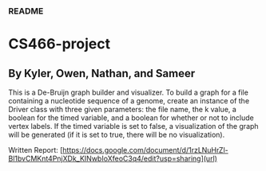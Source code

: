 ### README
# CS466-project
## By Kyler, Owen, Nathan, and Sameer

This is a De-Bruijn graph builder and visualizer. To build a graph for a file containing a nucleotide sequence of a genome, create an instance of the Driver class with three given parameters: the file name, the k value, a boolean for the timed variable, and a boolean for whether or not to include vertex labels. If the timed variable is set to false, a visualization of the graph will be generated (if it is set to true, there will be no visualization). 

Written Report:
[https://docs.google.com/document/d/1rzLNuHrZl-Bl1bvCMKnt4PnjXDk_KINwbIoXfeoC3q4/edit?usp=sharing](url)
